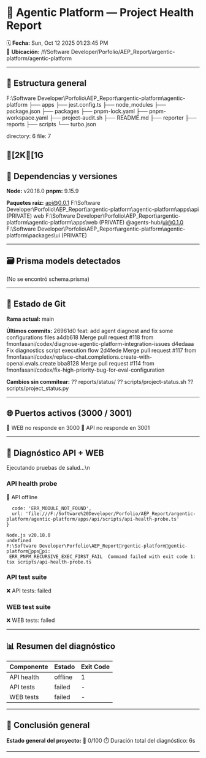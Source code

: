 # 🧠 Agentic Platform — Project Health Report

🗓️ **Fecha:** Sun, Oct 12 2025  01:23:45 PM  
📂 **Ubicación:** /f/Software Developer/Porfolio/AEP_Report/argentic-platform/agentic-platform

---

## 📁 Estructura general


F:\Software Developer\Porfolio\AEP_Report\argentic-platform\agentic-platform
├── apps
├── jest.config.ts
├── node_modules
├── package.json
├── packages
├── pnpm-lock.yaml
├── pnpm-workspace.yaml
├── project-audit.sh
├── README.md
├── reporter
├── reports
├── scripts
└── turbo.json

directory: 6 file: 7



[2K[1G
---


## 🧩 Dependencias y versiones

**Node:** v20.18.0
**pnpm:** 9.15.9

**Paquetes raíz:**
api@0.0.1 F:\Software Developer\Porfolio\AEP_Report\argentic-platform\agentic-platform\apps\api (PRIVATE)
web F:\Software Developer\Porfolio\AEP_Report\argentic-platform\agentic-platform\apps\web (PRIVATE)
@agents-hub/ui@0.1.0 F:\Software Developer\Porfolio\AEP_Report\argentic-platform\agentic-platform\packages\ui (PRIVATE)

---


## 🗃️ Prisma models detectados

(No se encontró schema.prisma)

---


## 🧭 Estado de Git

**Rama actual:** main

**Últimos commits:**
26961d0 feat: add agent diagnost and fix some configurations files
a4db618 Merge pull request #118 from fmonfasani/codex/diagnose-agentic-platform-integration-issues
d4edaaa Fix diagnostics script execution flow
2d4fede Merge pull request #117 from fmonfasani/codex/replace-chat.completions.create-with-openai.evals.create
bba8128 Merge pull request #114 from fmonfasani/codex/fix-high-priority-bug-for-eval-configuration

**Cambios sin commitear:**
?? reports/status/
?? scripts/project-status.sh
?? scripts/project_status.py

---


## 🌐 Puertos activos (3000 / 3001)

🚫 WEB no responde en 3000
🚫 API no responde en 3001

---


## 🧪 Diagnóstico API + WEB

Ejecutando pruebas de salud...\n
### API health probe
🚫 API offline

```
  code: 'ERR_MODULE_NOT_FOUND',
  url: 'file:///F:/Software%20Developer/Porfolio/AEP_Report/argentic-platform/agentic-platform/apps/api/scripts/api-health-probe.ts'
}

Node.js v20.18.0
undefined
F:\Software Developer\Porfolio\AEP_Reportrgentic-platformgentic-platformppspi:
 ERR_PNPM_RECURSIVE_EXEC_FIRST_FAIL  Command failed with exit code 1: tsx scripts/api-health-probe.ts
```

### API test suite
❌ API tests: failed
### WEB test suite
❌ WEB tests: failed

---

## 📊 Resumen del diagnóstico
| Componente | Estado | Exit Code |
|-------------|---------|-----------|
| API health | offline | 1 |
| API tests | failed | - |
| WEB tests | failed | - |

---


## 🧾 Conclusión general

**Estado general del proyecto:** 🔴  0/100
⏱️ Duración total del diagnóstico: 6s

---

